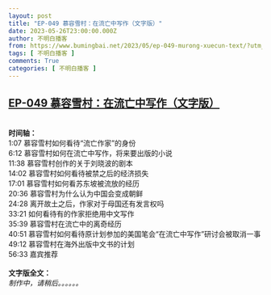 ```yaml
---
layout: post
title: "EP-049 慕容雪村：在流亡中写作（文字版）"
date: 2023-05-26T23:00:00.000Z
author: 不明白播客
from: https://www.bumingbai.net/2023/05/ep-049-murong-xuecun-text/?utm_source=rss&utm_medium=rss&utm_campaign=ep-049-murong-xuecun-text
tags: [ 不明白播客 ]
comments: True
categories: [ 不明白播客 ]
---
```

<!--1685142000000-->
[EP-049 慕容雪村：在流亡中写作（文字版）](https://www.bumingbai.net/2023/05/ep-049-murong-xuecun-text/?utm_source=rss&utm_medium=rss&utm_campaign=ep-049-murong-xuecun-text)
------

<div>
<div id="buzzsprout-player-12922517"></div><script src="https://www.buzzsprout.com/1982525/12922517-.js?container_id=buzzsprout-player-12922517&#038;player=small" type="text/javascript" charset="utf-8"></script><p><br><strong>时间轴：<br></strong>1:07 慕容雪村如何看待“流亡作家”的身份<br>6:12 慕容雪村如何在流亡中写作，将来要出版的小说<br>11:38 慕容雪村创作的关于刘晓波的剧本<br>14:02 慕容雪村如何看待被禁之后的经济损失<br>17:01 慕容雪村如何看苏东坡被流放的经历<br>20:36 慕容雪村为什么认为中国会变成朝鲜<br>24:28 离开故土之后，作家对于母国还有发言权吗<br>33:21 如何看待有的作家拒绝用中文写作<br>35:39 慕容雪村在流亡中的离奇经历<br>40:51 慕容雪村如何看待原计划参加的美国笔会“在流亡中写作”研讨会被取消一事<br>49:12 慕容雪村在海外出版中文书的计划<br>56:33 嘉宾推荐<br><br><strong>文字版全文：<br></strong><em>制作中，请稍后。。。。。。</em></p><p></p>
</div>

